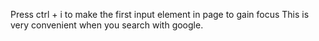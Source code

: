 Press ctrl + i to make the first input element in page to gain focus
This is very convenient when you search with google.
